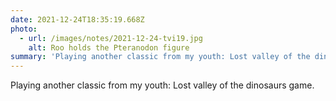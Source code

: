 ```yaml
---
date: 2021-12-24T18:35:19.668Z
photo:
  - url: /images/notes/2021-12-24-tvi19.jpg
    alt: Roo holds the Pteranodon figure
summary: 'Playing another classic from my youth: Lost valley of the dinosaurs game.'
---
```

Playing another classic from my youth: Lost valley of the dinosaurs game. 
